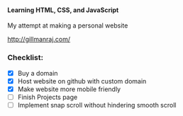#### Learning HTML, CSS, and JavaScript
My attempt at making a personal website

http://gillmanraj.com/

### Checklist:

- [x] Buy a domain
- [x] Host website on github with custom domain
- [x] Make website more mobile friendly
- [ ] Finish Projects page
- [ ] Implement snap scroll without hindering smooth scroll
